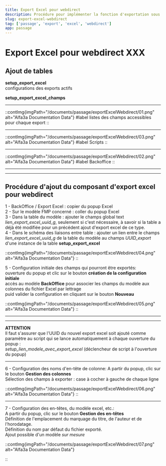 ```yaml
---
title: Export Excel pour webdirect
description: Procédure pour implémenter la fonction d'exportation sous format Excel pour les utilisateurs de Passage via webdirect
slug: export-excel-webdirect
tag: ['passage', 'export', 'excel', 'webdirect']
app: passage
---
```


# Export Excel pour webdirect XXX
## Ajout de tables
**setup_export_excel**  
configurations des exports actifs  

**setup_export_excel_champs**  
 

***
::contImg{imgPath="/documents/passage/exportExcelWebdirect/01.png" alt="Alfa3a Documentation Data"}
#label
listes des champs accessibles pour chaque export 
::
*** 

::contImg{imgPath="/documents/passage/exportExcelWebdirect/03.png" alt="Alfa3a Documentation Data"}
#label
Scripts
::
*** 
::contImg{imgPath="/documents/passage/exportExcelWebdirect/02.png" alt="Alfa3a Documentation Data"}
#label
Backoffice
::
*** 

***
## Procédure d'ajout du composant d'export excel pour webdirect  
1 - BackOffice / Export Excel : copier du popup Excel  
2 - Sur le modèle FMP concerné : coller du popup Excel  
3 - Dans la table du modèle :
  ajouter le champs global text *lien_export_excel_uuid_g*, seulement si c'est nécessaire, à savoir si la table a déjà été modifiée pour un précédent ajout d'export excel de ce type.  
4 - Dans le schéma des liaisons entre table :
  ajouter un lien entre le champs *lien_export_excel_uuid_g* de la table du modèle au champs *UUID_export* d'une instance de la table **setup_export_excel**

::contImg{imgPath="/documents/passage/exportExcelWebdirect/04.png" alt="Alfa3a Documentation Data"}
::


5 - Configuration initiale des champs qui pourront être exportés:  
ouverture du popup et clic sur le bouton **création de la configuration initiale**  
accès au modèle **BackOffice** pour associer les champs du modèle aux colonnes du fichier Excel par lettrage  
puid valider la configuration en cliquant sur le bouton **Nouveau**  

::contImg{imgPath="/documents/passage/exportExcelWebdirect/05.png" alt="Alfa3a Documentation Data"}
::
***
***
**ATTENTION**  
Il faut s'assurer que l'UUID du nouvel export excel soit ajouté comme paramètre au script qui se lance automatiquement à chaque ouverture du popup :  
*setup_lien_modele_avec_export_excel*
(déclencheur de script à l'ouverture du popup)  
***  


6 - Configuration des noms d'en-tête de colonne:
A partir du popup, clic sur le bouton **Gestion des colonnes**  
Sélection des champs à exporter : case à cocher à gauche de chaque ligne
 
::contImg{imgPath="/documents/passage/exportExcelWebdirect/06.png" alt="Alfa3a Documentation Data"}
::
***   

7 - Configuration des en-têtes, du modèle excel, etc.:  
A partir du popup, clic sur le bouton **Gestion des en-têtes**  
Définition de l'emplacement du marquage du titre, de l'auteur et de l'horodatage.  
Définition du nom par défaut du fichier exporté.  
Ajout possible d'un modèle *sur mesure*  
 
::contImg{imgPath="/documents/passage/exportExcelWebdirect/07.png" alt="Alfa3a Documentation Data"}

::

